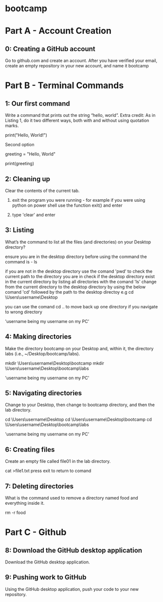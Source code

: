 # bootcamp
# Part A - Account Creation
## 0: Creating a GitHub account
Go to github.com and create an account. After you have verified your email, create an empty repository in your new account, and name it bootcamp

# Part B - Terminal Commands
## 1: Our first command
Write a command that prints out the string “hello, world”. Extra credit: As in Listing 1, do it two different ways, both with and without using quotation marks.

print("Hello, World!")

Second option

greeting = "Hello, World"

print(greeting)

## 2: Cleaning up
Clear the contents of the current tab.

1. exit the program you were running - for example if you were using python on power shell use the function exit() and enter

1. type 'clear' and enter

## 3: Listing
What’s the command to list all the files (and directories) on your Desktop directory?

ensure you are in the desktop directory before using the command 
the command is - ls

if you are not in the desktop directory use the comand 'pwd' to check the current path to the directory you are in 
check if the desktop directory exist in the current directory by listing all directories with the comand 'ls'
change from the current directory to the desktop directory by using the below comand 'cd' followed by the path to the desktop directoy e.g 
cd \Users\username\Desktop

you can use the comand cd .. to move back up one directory if you navigate to wrong directory 

'username being my username on my PC'
## 4: Making directories
Make the directory bootcamp on your Desktop and, within it, the directory labs (i.e., ~/Desktop/bootcamp/labs).

mkdir \Users\username\Desktop\bootcamp
mkdir \Users\username\Desktop\bootcamp\labs

'username being my username on my PC'
## 5: Navigating directories
Change to your Desktop, then change to bootcamp directory, and then the lab directory.

cd \Users\username\Desktop
cd \Users\username\Desktop\bootcamp
cd \Users\username\Desktop\bootcamp\labs

'username being my username on my PC'
## 6: Creating files
Create an empty file called file01 in the lab directory.

cat >file1.txt
press exit to return to comand

## 7: Deleting directories
What is the command used to remove a directory named food and everything inside it.

rm -r food

# Part C - Github
## 8: Download the GitHub desktop application
Download the GitHub desktop application.

## 9: Pushing work to GitHub
Using the GitHub desktop application, push your code to your new repository.
 
